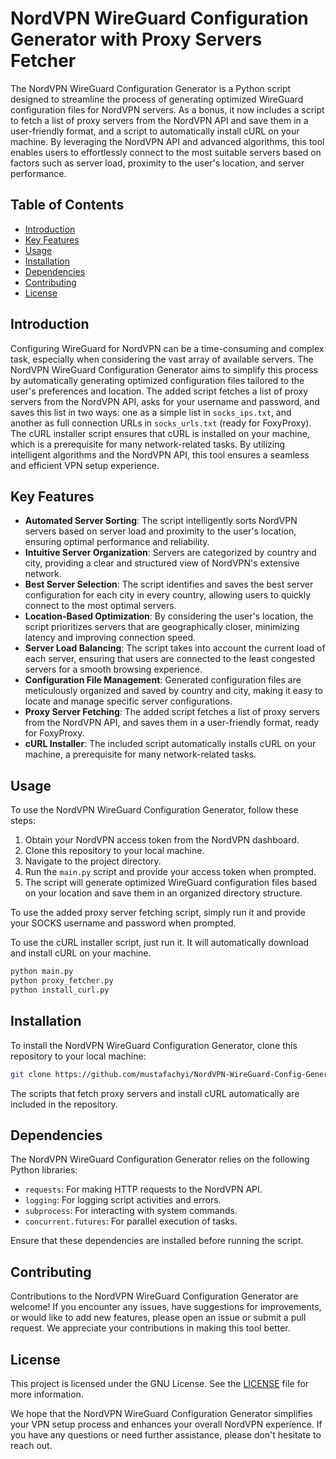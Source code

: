 # NordVPN WireGuard Configuration Generator with Proxy Servers Fetcher

The NordVPN WireGuard Configuration Generator is a Python script designed to streamline the process of generating optimized WireGuard configuration files for NordVPN servers. As a bonus, it now includes a script to fetch a list of proxy servers from the NordVPN API and save them in a user-friendly format, and a script to automatically install cURL on your machine. By leveraging the NordVPN API and advanced algorithms, this tool enables users to effortlessly connect to the most suitable servers based on factors such as server load, proximity to the user's location, and server performance.

## Table of Contents

- [Introduction](#introduction)
- [Key Features](#key-features)
- [Usage](#usage)
- [Installation](#installation)
- [Dependencies](#dependencies)
- [Contributing](#contributing)
- [License](#license)

## Introduction

Configuring WireGuard for NordVPN can be a time-consuming and complex task, especially when considering the vast array of available servers. The NordVPN WireGuard Configuration Generator aims to simplify this process by automatically generating optimized configuration files tailored to the user's preferences and location. The added script fetches a list of proxy servers from the NordVPN API, asks for your username and password, and saves this list in two ways: one as a simple list in `socks_ips.txt`, and another as full connection URLs in `socks_urls.txt` (ready for FoxyProxy). The cURL installer script ensures that cURL is installed on your machine, which is a prerequisite for many network-related tasks. By utilizing intelligent algorithms and the NordVPN API, this tool ensures a seamless and efficient VPN setup experience.

## Key Features

- **Automated Server Sorting**: The script intelligently sorts NordVPN servers based on server load and proximity to the user's location, ensuring optimal performance and reliability.
- **Intuitive Server Organization**: Servers are categorized by country and city, providing a clear and structured view of NordVPN's extensive network.
- **Best Server Selection**: The script identifies and saves the best server configuration for each city in every country, allowing users to quickly connect to the most optimal servers.
- **Location-Based Optimization**: By considering the user's location, the script prioritizes servers that are geographically closer, minimizing latency and improving connection speed.
- **Server Load Balancing**: The script takes into account the current load of each server, ensuring that users are connected to the least congested servers for a smooth browsing experience.
- **Configuration File Management**: Generated configuration files are meticulously organized and saved by country and city, making it easy to locate and manage specific server configurations.
- **Proxy Server Fetching**: The added script fetches a list of proxy servers from the NordVPN API, and saves them in a user-friendly format, ready for FoxyProxy.
- **cURL Installer**: The included script automatically installs cURL on your machine, a prerequisite for many network-related tasks.

## Usage

To use the NordVPN WireGuard Configuration Generator, follow these steps:

1. Obtain your NordVPN access token from the NordVPN dashboard.
2. Clone this repository to your local machine.
3. Navigate to the project directory.
4. Run the `main.py` script and provide your access token when prompted.
5. The script will generate optimized WireGuard configuration files based on your location and save them in an organized directory structure.

To use the added proxy server fetching script, simply run it and provide your SOCKS username and password when prompted.

To use the cURL installer script, just run it. It will automatically download and install cURL on your machine.

```bash
python main.py
python proxy_fetcher.py
python install_curl.py
```

## Installation

To install the NordVPN WireGuard Configuration Generator, clone this repository to your local machine:

```bash
git clone https://github.com/mustafachyi/NordVPN-WireGuard-Config-Generator.git
```

The scripts that fetch proxy servers and install cURL automatically are included in the repository.

## Dependencies

The NordVPN WireGuard Configuration Generator relies on the following Python libraries:

- `requests`: For making HTTP requests to the NordVPN API.
- `logging`: For logging script activities and errors.
- `subprocess`: For interacting with system commands.
- `concurrent.futures`: For parallel execution of tasks.

Ensure that these dependencies are installed before running the script.

## Contributing

Contributions to the NordVPN WireGuard Configuration Generator are welcome! If you encounter any issues, have suggestions for improvements, or would like to add new features, please open an issue or submit a pull request. We appreciate your contributions in making this tool better.

## License

This project is licensed under the GNU License. See the [LICENSE](LICENSE) file for more information.

We hope that the NordVPN WireGuard Configuration Generator simplifies your VPN setup process and enhances your overall NordVPN experience. If you have any questions or need further assistance, please don't hesitate to reach out.
